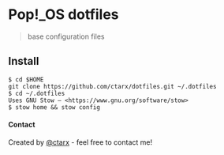 
# Pop!_OS dotfiles
> base configuration files

## Install
```shell
$ cd $HOME
git clone https://github.com/ctarx/dotfiles.git ~/.dotfiles
$ cd ~/.dotfiles
Uses GNU Stow – <https://www.gnu.org/software/stow>
$ stow home && stow config
```

#### Contact
Created by [@ctarx](https://linuxrocks.online/@ctarx) - feel free to contact me!
